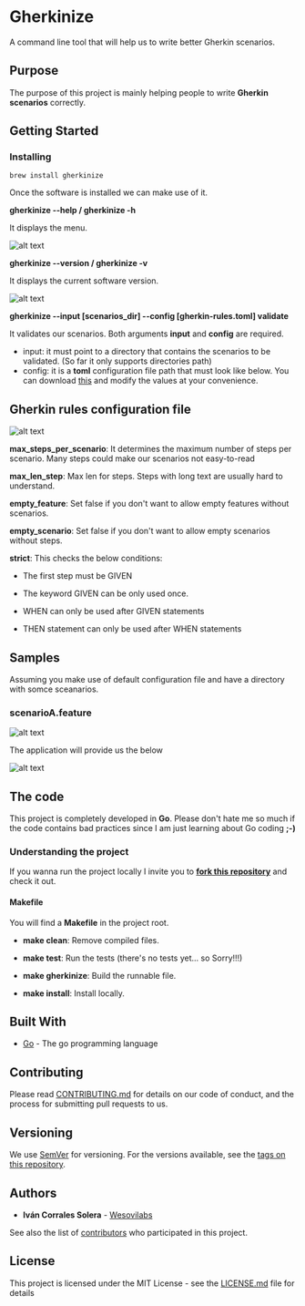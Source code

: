 # Gherkinize

A command line tool that will help us to write better Gherkin scenarios.


## Purpose

The purpose of this project is mainly helping people to write **Gherkin scenarios** correctly.


## Getting Started


### Installing

```
brew install gherkinize
```

Once the software is installed we can make use of it.

**gherkinize --help / gherkinize -h**

It displays the menu.

![alt text](https://github.com/wesovilabs/gherkinize/blob/master/doc/helpmenu.png "Gherkinize help")

**gherkinize --version / gherkinize -v**

It displays the current software version.

![alt text](https://github.com/wesovilabs/gherkinize/blob/master/doc/versionmenu.png "Gherkinize version")

**gherkinize --input [scenarios_dir] --config [gherkin-rules.toml] validate**

It validates our scenarios. Both arguments **input** and **config** are required.

- input: it must point to a directory that contains the scenarios to be validated. (So far it only supports directories path)
- config:  it is a **toml** configuration file path that must look like below. You can download [this](https://github.com/wesovilabs/gherkinize/blob/master/config/gherkin-rules.toml) and
modify the values at your convenience.


## Gherkin rules configuration file

![alt text](https://github.com/wesovilabs/gherkinize/blob/master/doc/config.png "Gherkin Rules Validator")

**max_steps_per_scenario**: It determines the maximum number of steps per scenario. Many steps could make our scenarios not easy-to-read

**max_len_step**: Max len for steps. Steps with long text are usually hard to understand.

**empty_feature**: Set false if you don't want to allow empty features without scenarios.

**empty_scenario**: Set false if you don't want to allow empty scenarios without steps.

**strict**: This checks the below conditions:

* The first step must be GIVEN

* The keyword GIVEN can be only used once.

* WHEN can only be used after GIVEN statements

* THEN statement can only be used after WHEN statements


## Samples

Assuming you make use of default configuration file and have a directory with somce sceanarios.


### scenarioA.feature
![alt text](https://github.com/wesovilabs/gherkinize/blob/master/doc/scenarioA.png "Scenario A")

The application will provide us the below

![alt text](https://github.com/wesovilabs/gherkinize/blob/master/doc/scenarioA_result.png "Scenario A")



## The code

This project is completely developed in **Go**. Please don't hate me so much if the code contains bad practices since I am just learning about Go coding **;-)**

### Understanding the project

If you wanna run the project locally I invite you to **[fork this repository](https://github.com/wesovilabs/gherkinize)** and check it out.

#### Makefile

You will find a **Makefile** in the project root.

* **make clean**: Remove compiled files.

* **make test**: Run the tests  (there's no tests yet... so Sorry!!!)

* **make gherkinize**: Build the runnable file.

* **make install**: Install locally.


## Built With

* [Go](https://golang.org/) - The go programming language

## Contributing

Please read [CONTRIBUTING.md](https://github.com/wesovilabs/gherkinize/blob/master/CONTRIBUTING.md) for details on our code of conduct, and the process for submitting pull requests to us.

## Versioning

We use [SemVer](http://semver.org/) for versioning. For the versions available, see the [tags on this repository](https://github.com/wesovilabs/gherkinize/tags).

## Authors

* **Iván Corrales Solera** - [Wesovilabs](http://www.wesovilabs.com)

See also the list of [contributors](https://github.com/wesovilabs/gherkinize/contributors) who participated in this project.

## License

This project is licensed under the MIT License - see the [LICENSE.md](LICENSE.md) file for details

